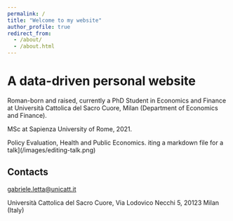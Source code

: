 ```yaml
---
permalink: /
title: "Welcome to my website"
author_profile: true
redirect_from: 
  - /about/
  - /about.html
---
```

A data-driven personal website
======


Roman-born and raised, currently a PhD Student in Economics and Finance at Università Cattolica del Sacro Cuore, Milan (Department of Economics and Finance). 

MSc at Sapienza University of Rome, 2021.

Policy Evaluation, Health and Public Economics.
iting a markdown file for a talk](/images/editing-talk.png)

Contacts
------
[gabriele.letta@unicatt.it](mailto:gabriele.letta@unicatt.it)

Università Cattolica del Sacro Cuore, Via Lodovico Necchi 5, 20123 Milan (Italy)
